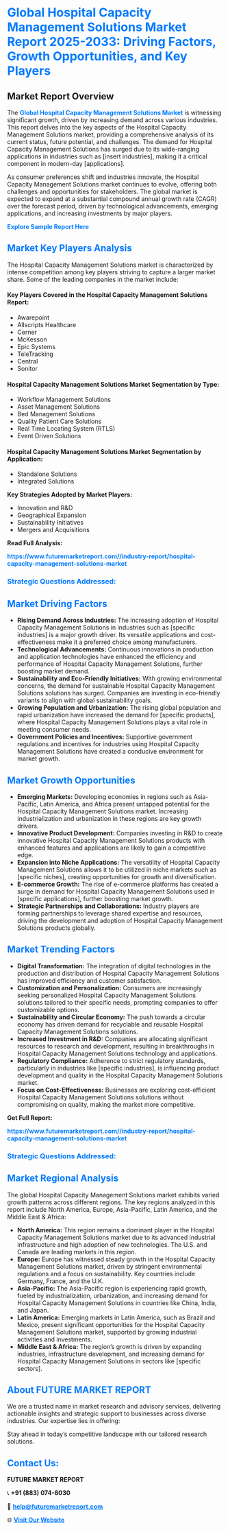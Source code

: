 <h1 style="color: #007BFF;">Global Hospital Capacity Management Solutions Market Report 2025-2033: Driving Factors, Growth Opportunities, and Key Players</h1>

<section id="overview">
<h2>Market Report Overview</h2>
<p>The <a href="https://www.futuremarketreport.com//industry-report/hospital-capacity-management-solutions-market" style="color: #007BFF; text-decoration: none;"><strong>Global Hospital Capacity Management Solutions Market</strong></a> is witnessing significant growth, driven by increasing demand across various industries. This report delves into the key aspects of the Hospital Capacity Management Solutions market, providing a comprehensive analysis of its current status, future potential, and challenges. The demand for Hospital Capacity Management Solutions has surged due to its wide-ranging applications in industries such as [insert industries], making it a critical component in modern-day [applications].</p>
<p>As consumer preferences shift and industries innovate, the Hospital Capacity Management Solutions market continues to evolve, offering both challenges and opportunities for stakeholders. The global market is expected to expand at a substantial compound annual growth rate (CAGR) over the forecast period, driven by technological advancements, emerging applications, and increasing investments by major players.</p>
</section>

<section id="overview">
<p><a href="https://www.futuremarketreport.com//request-sample/reportId=54391" style="color: #007BFF; text-decoration: none;"><strong>Explore Sample Report Here</strong></a></p>
</section>

<section id="key-players">
<h2 style="color: #007BFF;">Market Key Players Analysis</h2>
<p>The Hospital Capacity Management Solutions market is characterized by intense competition among key players striving to capture a larger market share. Some of the leading companies in the market include:</p>
<h4>Key Players Covered in the Hospital Capacity Management Solutions Report:</h4>
<ul><li>Awarepoint</li><li>Allscripts Healthcare</li><li>Cerner</li><li>McKesson</li><li>Epic Systems</li><li>TeleTracking</li><li>Central</li><li>Sonitor</li></ul>
<h4>Hospital Capacity Management Solutions Market Segmentation by Type:</h4>
<ul><li>Workflow Management Solutions</li><li>Asset Management Solutions</li><li>Bed Management Solutions</li><li>Quality Patient Care Solutions</li><li>Real Time Locating System (RTLS)</li><li>Event Driven Solutions</li></ul>

<h4>Hospital Capacity Management Solutions Market Segmentation by Application:</h4>
<ul><li>Standalone Solutions</li><li>Integrated Solutions</li></ul>
<p><strong>Key Strategies Adopted by Market Players:</strong></p>
<ul>
<li>Innovation and R&D</li>
<li>Geographical Expansion</li>
<li>Sustainability Initiatives</li>
<li>Mergers and Acquisitions</li>
</ul>
</section>

<section>
<p><strong>Read Full Analysis: </strong></p><a href="https://www.futuremarketreport.com//industry-report/hospital-capacity-management-solutions-market" style="color: #007BFF; text-decoration: none;"><strong>https://www.futuremarketreport.com//industry-report/hospital-capacity-management-solutions-market</strong></a>
<h3 style="color: #007BFF;">Strategic Questions Addressed:</h3>
</section>

<section id="driving-factors">
<h2 style="color: #007BFF;">Market Driving Factors</h2>
<ul>
<li><strong>Rising Demand Across Industries:</strong> The increasing adoption of Hospital Capacity Management Solutions in industries such as [specific industries] is a major growth driver. Its versatile applications and cost-effectiveness make it a preferred choice among manufacturers.</li>
<li><strong>Technological Advancements:</strong> Continuous innovations in production and application technologies have enhanced the efficiency and performance of Hospital Capacity Management Solutions, further boosting market demand.</li>
<li><strong>Sustainability and Eco-Friendly Initiatives:</strong> With growing environmental concerns, the demand for sustainable Hospital Capacity Management Solutions solutions has surged. Companies are investing in eco-friendly variants to align with global sustainability goals.</li>
<li><strong>Growing Population and Urbanization:</strong> The rising global population and rapid urbanization have increased the demand for [specific products], where Hospital Capacity Management Solutions plays a vital role in meeting consumer needs.</li>
<li><strong>Government Policies and Incentives:</strong> Supportive government regulations and incentives for industries using Hospital Capacity Management Solutions have created a conducive environment for market growth.</li>
</ul>
</section>

<section id="growth-opportunities">
<h2 style="color: #007BFF;">Market Growth Opportunities</h2>
<ul>
<li><strong>Emerging Markets:</strong> Developing economies in regions such as Asia-Pacific, Latin America, and Africa present untapped potential for the Hospital Capacity Management Solutions market. Increasing industrialization and urbanization in these regions are key growth drivers.</li>
<li><strong>Innovative Product Development:</strong> Companies investing in R&D to create innovative Hospital Capacity Management Solutions products with enhanced features and applications are likely to gain a competitive edge.</li>
<li><strong>Expansion into Niche Applications:</strong> The versatility of Hospital Capacity Management Solutions allows it to be utilized in niche markets such as [specific niches], creating opportunities for growth and diversification.</li>
<li><strong>E-commerce Growth:</strong> The rise of e-commerce platforms has created a surge in demand for Hospital Capacity Management Solutions used in [specific applications], further boosting market growth.</li>
<li><strong>Strategic Partnerships and Collaborations:</strong> Industry players are forming partnerships to leverage shared expertise and resources, driving the development and adoption of Hospital Capacity Management Solutions products globally.</li>
</ul>
</section>

<section id="trending-factors">
<h2 style="color: #007BFF;">Market Trending Factors</h2>
<ul>
<li><strong>Digital Transformation:</strong> The integration of digital technologies in the production and distribution of Hospital Capacity Management Solutions has improved efficiency and customer satisfaction.</li>
<li><strong>Customization and Personalization:</strong> Consumers are increasingly seeking personalized Hospital Capacity Management Solutions solutions tailored to their specific needs, prompting companies to offer customizable options.</li>
<li><strong>Sustainability and Circular Economy:</strong> The push towards a circular economy has driven demand for recyclable and reusable Hospital Capacity Management Solutions solutions.</li>
<li><strong>Increased Investment in R&D:</strong> Companies are allocating significant resources to research and development, resulting in breakthroughs in Hospital Capacity Management Solutions technology and applications.</li>
<li><strong>Regulatory Compliance:</strong> Adherence to strict regulatory standards, particularly in industries like [specific industries], is influencing product development and quality in the Hospital Capacity Management Solutions market.</li>
<li><strong>Focus on Cost-Effectiveness:</strong> Businesses are exploring cost-efficient Hospital Capacity Management Solutions solutions without compromising on quality, making the market more competitive.</li>
</ul>
</section>

<section>
<p><strong>Get Full Report: </strong></p><a href="https://www.futuremarketreport.com//industry-report/hospital-capacity-management-solutions-market" style="color: #007BFF; text-decoration: none;"><strong>https://www.futuremarketreport.com//industry-report/hospital-capacity-management-solutions-market</strong></a>
<h3 style="color: #007BFF;">Strategic Questions Addressed:</h3>
</section>


<section id="regional-analysis">
<h2 style="color: #007BFF;">Market Regional Analysis</h2>
<p>The global Hospital Capacity Management Solutions market exhibits varied growth patterns across different regions. The key regions analyzed in this report include North America, Europe, Asia-Pacific, Latin America, and the Middle East & Africa:</p>
<ul>
<li><strong>North America:</strong> This region remains a dominant player in the Hospital Capacity Management Solutions market due to its advanced industrial infrastructure and high adoption of new technologies. The U.S. and Canada are leading markets in this region.</li>
<li><strong>Europe:</strong> Europe has witnessed steady growth in the Hospital Capacity Management Solutions market, driven by stringent environmental regulations and a focus on sustainability. Key countries include Germany, France, and the U.K.</li>
<li><strong>Asia-Pacific:</strong> The Asia-Pacific region is experiencing rapid growth, fueled by industrialization, urbanization, and increasing demand for Hospital Capacity Management Solutions in countries like China, India, and Japan.</li>
<li><strong>Latin America:</strong> Emerging markets in Latin America, such as Brazil and Mexico, present significant opportunities for the Hospital Capacity Management Solutions market, supported by growing industrial activities and investments.</li>
<li><strong>Middle East & Africa:</strong> The region’s growth is driven by expanding industries, infrastructure development, and increasing demand for Hospital Capacity Management Solutions in sectors like [specific sectors].</li>
</ul>
</section>

<footer>
<h2 style="color: #007BFF;">About FUTURE MARKET REPORT</h2>
<p>We are a trusted name in market research and advisory services, delivering actionable insights and strategic support to businesses across diverse industries. Our expertise lies in offering:</p>

<p>Stay ahead in today’s competitive landscape with our tailored research solutions.</p>

<h2 style="color: #007BFF;">Contact Us:</h2>
<p><strong>FUTURE MARKET REPORT</strong></p>
<p>📞 <strong>+91 (883) 074-8030</strong></p>
<p>📧 <strong><a href="mailto:help@futuremarketreport.com" style="color: #007BFF;">help@futuremarketreport.com</a></strong></p>
<p>🌐 <strong><a href="https://www.futuremarketreport.com/" style="color: #007BFF;">Visit Our Website</a></strong></p>
</footer>